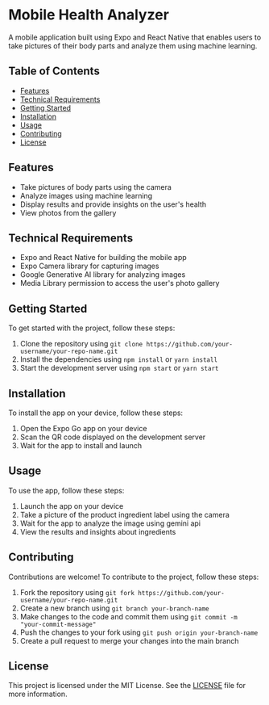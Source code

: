 # Mobile Health Analyzer

A mobile application built using Expo and React Native that enables users to take pictures of their body parts and analyze them using machine learning.

## Table of Contents

* [Features](#features)
* [Technical Requirements](#technical-requirements)
* [Getting Started](#getting-started)
* [Installation](#installation)
* [Usage](#usage)
* [Contributing](#contributing)
* [License](#license)

## Features

* Take pictures of body parts using the camera
* Analyze images using machine learning
* Display results and provide insights on the user's health
* View photos from the gallery

## Technical Requirements

* Expo and React Native for building the mobile app
* Expo Camera library for capturing images
* Google Generative AI library for analyzing images
* Media Library permission to access the user's photo gallery

## Getting Started

To get started with the project, follow these steps:

1. Clone the repository using `git clone https://github.com/your-username/your-repo-name.git`
2. Install the dependencies using `npm install` or `yarn install`
3. Start the development server using `npm start` or `yarn start`

## Installation

To install the app on your device, follow these steps:

1. Open the Expo Go app on your device
2. Scan the QR code displayed on the development server
3. Wait for the app to install and launch

## Usage

To use the app, follow these steps:

1. Launch the app on your device
2. Take a picture of the product ingredient label using the camera
3. Wait for the app to analyze the image using gemini api
4. View the results and insights about ingredients

## Contributing

Contributions are welcome! To contribute to the project, follow these steps:

1. Fork the repository using `git fork https://github.com/your-username/your-repo-name.git`
2. Create a new branch using `git branch your-branch-name`
3. Make changes to the code and commit them using `git commit -m "your-commit-message"`
4. Push the changes to your fork using `git push origin your-branch-name`
5. Create a pull request to merge your changes into the main branch

## License

This project is licensed under the MIT License. See the [LICENSE](LICENSE) file for more information.
